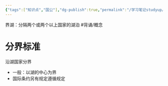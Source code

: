 ```yaml
---
{"tags":["知识点","国公"],"dg-publish":true,"permalink":"/学习笔记studyup/国际公法/界湖/","dgPassFrontmatter":true,"created":"2024-11-08T16:41:37.227+08:00","updated":"2024-11-08T16:42:31.213+08:00"}
---
```


界湖：分隔两个或两个以上国家的湖泊 #背诵/概念 
# 分界标准
沿湖国家分界
- 一般：以湖的中心为界
- 国际条约另有规定遵循规定